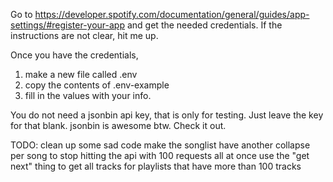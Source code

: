 Go to https://developer.spotify.com/documentation/general/guides/app-settings/#register-your-app and get the needed credentials. If the instructions are not clear, hit me up.

Once you have the credentials, 
1. make a new file called .env 
2. copy the contents of .env-example 
3. fill in the values with your info.

You do not need a jsonbin api key, that is only for testing. Just leave the key for that blank. jsonbin is awesome btw. Check it out.

TODO:
clean up some sad code
make the songlist have another collapse per song to stop hitting the api with 100 requests all at once
use the "get next" thing to get all tracks for playlists that have more than 100 tracks
